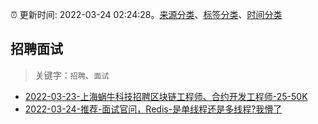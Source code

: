 :alarm_clock: 更新时间: 2022-03-24 02:24:28。[来源分类](../README.md)、[标签分类](../TAGS.md)、[时间分类](../TIMELINE.md)

## 招聘面试


> 关键字：`招聘`、`面试`



- [2022-03-23-上海蜗牛科技招聘区块链工程师、合约开发工程师-25-50K](https://www.v2ex.com/t/842494) 
- [2022-03-24-推荐-面试官问，Redis-是单线程还是多线程?我懵了](https://toutiao.io/k/kd3u5dk) 